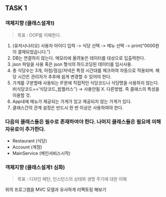 ## TASK 1
### 객체지향 (클래스설계1)

> 목표 : OOP를 이해한다.

1. (유저시나리오) 사용자 아이디 입력 -> 식당 선택 -> 메뉴 선택 -> print(“0000원이 결제되었습니다.”)
2. DB는 연결하지 않는다. 메모리에 올려놓은 데이터를 대상으로 입출력한다.
3. json 파일을 사용 혹은 json 형식의 하드코딩된 데이터를 임시사용.
4. 총 식당수는 3개, 아침/점심/저녁은 특정 시간대를 체크하여 자동으로 적용되며. 해당 시간은 관리자가 추후에 쉽게 변경할 수 있어야 한다.
5. 가게를 구분할때 사용되는 IF문에 직접적인 식당코드나 식당명을 사용하지 않는다. if(식당코드==’식당코드_밥플러스’’)  -> 사용안됨 X. 다른방법. 즉 클래스의 특성을 이용할 것.
6. App내에 메뉴가 제공되는 가게가 있고 제공되지 않는 가게가 있다.
7. 클래스간의 관계 설정은 반드시 한 번 이상은 사용하여야 한다.

### 다음의 클래스들은 필수로 존재하여야 한다. 나머지 클래스들은 필요에 의해 자유로이 추가한다.
- Restaurant (식당)
- Account (계정)
- MainService (메인서비스시작)

### 객체지향 (클래스설계1 심화)

> 목표 : 디자인 패턴, 인스턴스의 상태와 생명 주기에 대한 이해

위의 프로그램을 MVC 모델과 유사하게 리팩토링 해보기